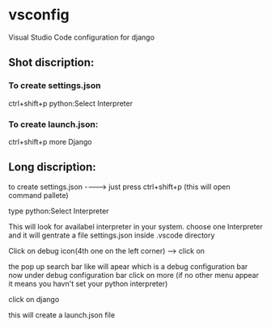 # vsconfig
Visual Studio Code configuration for django

## Shot discription:

### To create settings.json
ctrl+shift+p
python:Select Interpreter

### To create launch.json:
ctrl+shift+p
more
Django


## Long discription:


to create settings.json  ---->    just press ctrl+shift+p (this will open command pallete)

type python:Select Interpreter

This will look for availabel interpreter in your system.
choose one Interpreter and it will gentrate a file  settings.json inside .vscode directory


Click on debug icon(4th one on the left corner) -->   click on <create a launch.json file>
 
 the pop up search bar like will apear which is a debug configuration bar
now under debug configuration bar click on more
(if no other menu appear it means you havn't set your python interpreter)

click on django

this will create a launch.json file

